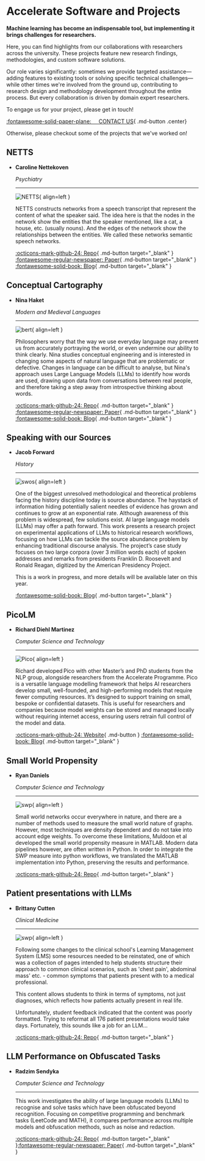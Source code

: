 # Accelerate Software and Projects


**Machine learning has become an indispensable tool, but implementing it brings challenges for researchers.**

Here, you can find highlights from our collaborations with researchers across the university. These projects feature new research findings, methodologies, and custom software solutions.

Our role varies significantly: sometimes we provide targeted assistance—adding features to existing tools or solving specific technical challenges—while other times we're involved from the ground up, contributing to research design and methodology development throughout the entire process. But every collaboration is driven by domain expert researchers.

To engage us for your project, please get in touch!


[:fontawesome-solid-paper-plane: &nbsp;&nbsp;&nbsp; CONTACT US](mailto:accelerate-mle@cst.cam.ac.uk){ .md-button .center}


Otherwise, please checkout some of the projects that we've worked on!

<!-- [CONTACT US :fontawesome-solid-paper-plane:](mailto:accelerate-mle@cst.cam.ac.uk){ .md-button }

<div class="grid cards" markdown>

-   :fontawesome-solid-mug-hot:{ .lg .middle } [__AI Cafe__](https://acceleratescience.github.io/machine-learning-clinic)

    ---
    ![AI Cafe](imgs/IMG_9492.jpg){ align=left }
    Our AI Cafe is an in-person drop-in session, with experts from the Accelerate programme there to answer questions. We have run these in colleges, departments and other university locations. If you'd like to host an AI cafe, let us know!

</div> -->


<!-- <div class="grid cards" markdown>

-   :fontawesome-solid-person-chalkboard:{ .lg .middle } [__AI Clinic__](https://forms.office.com/Pages/ResponsePage.aspx?id=RQSlSfq9eUut41R7TzmG6SaVOxbmBOdAg9GzbnrB5IRUNDhIUjNCRkI0SjFaV1Y2VDRTR1pPWTNKOS4u)

    ---
    ![AI Clinic](imgs/john-schnobrich-FlPc9_VocJ4-unsplash.jpg){ align=left }
    Our AI Clinic is the easiest way to ask us for help, by sending us a ticket about your issue. We'll get back to you with a time to talk through your issue. Our tickets range from help with conceptual ideas and proposal writing through to software help and debugging. File a ticket [here](https://forms.office.com/Pages/ResponsePage.aspx?id=RQSlSfq9eUut41R7TzmG6SaVOxbmBOdAg9GzbnrB5IRUNDhIUjNCRkI0SjFaV1Y2VDRTR1pPWTNKOS4u).

</div> -->


<!-- 

<div class="grid cards" markdown>

-   :fontawesome-solid-computer:{ .lg .middle } [__Accelerate AI Software__](https://github.com/acceleratescience)

    ---
    ![Software](imgs/llm.png){ align=left }
    We're building a library of software that you can use to get started quickly with the latest AI models. This typically comes out of our training courses and workshops, but you can use the code with or without attending the training courses:
    
    [Data Pipelines](https://github.com/acceleratescience/data-school-Spring23)
    
    [LLM Toolkit](https://github.com/acceleratescience/large-language-models)

    [Diffusion Model Toolkit](https://github.com/acceleratescience/diffusion-models)

    [Publishing and Packaging](https://github.com/acceleratescience/packaging-publishing)
    
    Checkout our [Github page](https://github.com/acceleratescience) for more.

</div>

<div class="grid cards" markdown>

-   :fontawesome-solid-thumbs-up:{ .lg .middle } [__Software Best Practices__](software/best-practice.md)

    ---
    ![Best Practice](imgs/rens-dimmendaal_banjong-raksaphakdee_medicines_2000x1440.png){ align=left }
    We’ve collected some resources to help with writing and running AI software

    [Software Best Practices](software/best-practice.md)
    
</div> -->

## NETTS
<div class="grid cards" markdown>

-   __Caroline Nettekoven__

    _Psychiatry_

    ---
    
    ![NETTS](imgs/netts.png){ align=left }
    
    NETTS constructs networks from a speech transcript that represent the content of what the speaker said. The idea here is that the nodes in the network show the entities that the speaker mentioned, like a cat, a house, etc. (usually nouns). And the edges of the network show the relationships between the entities. We called these networks semantic speech networks.

    [:octicons-mark-github-24: Repo](https://github.com/alan-turing-institute/netts){ .md-button target="_blank" } [:fontawesome-regular-newspaper: Paper](https://academic.oup.com/schizophreniabulletin/article/49/Supplement_2/S142/7083530?login=false){ .md-button target="_blank" } [:fontawesome-solid-book: Blog](https://science.ai.cam.ac.uk/2023/04/03/engineering-a-model-to-help-learn-more-about-schizophrenia){ .md-button target="_blank" }
    
    
</div>

## Conceptual Cartography
<div class="grid cards" markdown>

-   __Nina Haket__

    _Modern and Medieval Languages_

    ---
    
    ![bert](imgs/bert.png){ align=left }
    
    Philosophers worry that the way we use everyday language may prevent us from accurately portraying the world, or even undermine our ability to think clearly. Nina studies conceptual engineering and is interested in changing some aspects of natural language that are problematic or defective. Changes in language can be difficult to analyse, but Nina's approach uses Large Language Models (LLMs) to identify how words are used, drawing upon data from conversations between real people, and therefore taking a step away from introspective thinking about words.

    [:octicons-mark-github-24: Repo](https://github.com/acceleratescience/conceptual-cartography){ .md-button target="_blank" } [:fontawesome-regular-newspaper: Paper](https://openpublishing.library.umass.edu/scil/article/id/3145/){ .md-button target="_blank" }
    [:fontawesome-solid-book: Blog](https://science.ai.cam.ac.uk/2024/10/08/getting-help-from-the-ai-clinic-to-investigate-word-sense-disambiguation){ .md-button target="_blank" }
    
</div>


## Speaking with our Sources
<div class="grid cards" markdown>

-   __Jacob Forward__

    _History_

    ---
    
    ![swos](imgs/swos.jpg){ align=left }
    
    One of the biggest unresolved methodological and theoretical problems facing the history discipline today is source abundance. The haystack of information hiding potentially salient needles of evidence has grown and continues to grow at an exponential rate. Although awareness of this problem is widespread, few solutions exist. AI large language models (LLMs) may offer a path forward. This work presents a research project on experimental applications of LLMs to historical research workflows, focusing on how LLMs can tackle the source abundance problem by enhancing traditional discourse analysis. The project’s case study focuses on two large corpora (over 3 million words each) of spoken addresses and remarks from presidents Franklin D. Roosevelt and Ronald Reagan, digitized by the American Presidency Project.

    This is a work in progress, and more details will be available later on this year.

    [:fontawesome-solid-book: Blog](https://www.hist.cam.ac.uk/news/history-age-ai){ .md-button target="_blank" }
    
</div>

## PicoLM
<div class="grid cards" markdown>

-   __Richard Diehl Martinez__

    _Computer Science and Technology_

    ---
    
    ![Pico](imgs/picolm.png){ align=left }
    
    Richard developed Pico with other Master’s and PhD students from the NLP group, alongside researchers from the Accelerate Programme. Pico is a versatile language modelling framework that helps AI researchers develop small, well-founded, and high-performing models that require fewer computing resources. It’s designed to support training on small, bespoke or confidential datasets. This is useful for researchers and companies because model weights can be stored and managed locally without requiring internet access, ensuring users retrain full control of the model and data. 

    [:octicons-mark-github-24: Website](https://www.picolm.io/){ .md-button }
    [:fontawesome-solid-book: Blog](https://science.ai.cam.ac.uk/2025/08/18/how-can-we-help-researchers-build-better-language-models){ .md-button target="_blank" }
    
</div>

## Small World Propensity
<div class="grid cards" markdown>

-   __Ryan Daniels__

    _Computer Science and Technology_

    ---
    
    ![swp](imgs/swp.png){ align=left }
    
    Small world networks occur everywhere in nature, and there are a number of methods used to measure the small world nature of graphs. However, most techniques are density dependent and do not take into account edge weights. To overcome these limitations, Muldoon et al developed the small world propensity measure in MATLAB. Modern data pipelines however, are often written in Python. In order to integrate the SWP measure into python workflows, we translated the MATLAB implementation into Python, preserving the results and performance. 

    [:octicons-mark-github-24: Repo](https://github.com/rkdan/small_world_propensity){ .md-button target="_blank" }
    
</div>

## Patient presentations with LLMs
<div class="grid cards" markdown>

-   __Brittany Cutten__

    _Clinical Medicine_

    ---
    
    ![swp](imgs/format.png){ align=left }
    
    Following some changes to the clinical school's Learning Management System (LMS) some resources needed to be reinstated, one of which was a collection of pages intended to help students structure their approach to common clinical scenarios, such as 'chest pain', abdominal mass' etc. - common symptoms that patients present with to a medical professional.

    This content allows students to think in terms of symptoms, not just diagnoses, which reflects how patients actually present in real life.

    Unfortunately, student feedback indicated that the content was poorly formatted. Trying to reformat all 176 patient presentations would take days. Fortunately, this sounds like a job for an LLM...

    [:octicons-mark-github-24: Repo](https://github.com/rkdan/clinical){ .md-button target="_blank" }
    
</div>

## LLM Performance on Obfuscated Tasks
<div class="grid cards" markdown>

-   __Radzim Sendyka__

    _Computer Science and Technology_

    ---
    
    <!-- ![swp](imgs/format.png){ align=left } -->
    
    This work investigates the ability of large language models (LLMs) to recognise and solve tasks which have been obfuscated beyond recognition. Focusing on competitive programming and benchmark tasks (LeetCode and MATH), it compares performance across multiple models and obfuscation methods, such as noise and redaction.

    [:octicons-mark-github-24: Repo](https://github.com/Radzim/obfuscated){ .md-button target="_blank" }[:fontawesome-regular-newspaper: Paper](https://arxiv.org/pdf/2505.23598){ .md-button target="_blank" }
    
</div>